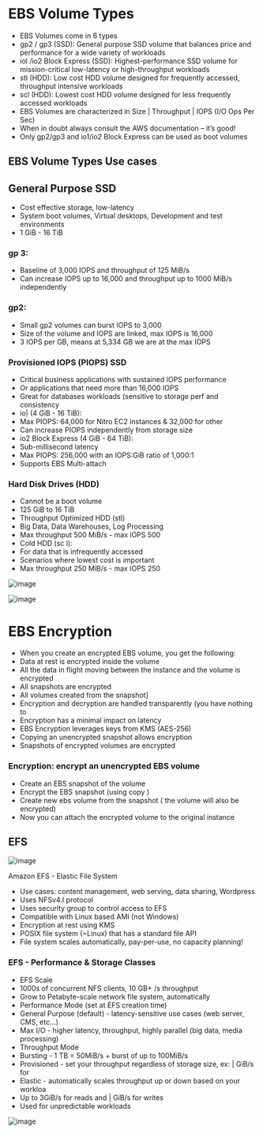 EBS Volume Types
==
- EBS Volumes come in 6 types
- gp2 / gp3 (SSD): General purpose SSD volume that balances price and performance for a wide variety of workloads
- iol /io2 Block Express (SSD): Highest-performance SSD volume for mission-critical low-latency or high-throughput workloads
- stl (HDD): Low cost HDD volume designed for frequently accessed, throughput intensive workloads
- scl (HDD): Lowest cost HDD volume designed for less frequently accessed workloads
- EBS Volumes are characterized in Size | Throughput | IOPS (I/O Ops Per Sec)
- When in doubt always consult the AWS documentation – it’s good!
- Only gp2/gp3 and io1/io2 Block Express can be used as boot volumes

EBS Volume Types Use cases
--
General Purpose SSD
---
- Cost effective storage, low-latency
- System boot volumes, Virtual desktops, Development and test environments
- 1 GiB - 16 TiB
### gp 3:
- Baseline of 3,000 IOPS and throughput of 125 MiB/s
- Can increase IOPS up to 16,000 and throughput up to 1000 MiB/s independently
### gp2:
- Small gp2 volumes can burst IOPS to 3,000
- Size of the volume and IOPS are linked, max IOPS is 16,000
- 3 IOPS per GB, means at 5,334 GB we are at the max IOPS

### Provisioned IOPS (PIOPS) SSD
- Critical business applications with sustained IOPS performance
- Or applications that need more than 16,000 IOPS
- Great for databases workloads (sensitive to storage perf and consistency
- io| (4 GiB - 16 TiB):
- Max PIOPS: 64,000 for Nitro EC2 instances & 32,000 for other
- Can increase PIOPS independently from storage size
- io2 Block Express (4 GiB - 64 TiB):
- Sub-millisecond latency
- Max PIOPS: 256,000 with an IOPS:GiB ratio of 1,000:1
- Supports EBS Multi-attach

### Hard Disk Drives (HDD)
- Cannot be a boot volume
- 125 GiB to 16 TiB
- Throughput Optimized HDD (stl)
- Big Data, Data Warehouses, Log Processing
- Max throughput 500 MiB/s - max lOPS 500
- Cold HDD (sc l):
- For data that is infrequently accessed
- Scenarios where lowest cost is important
- Max throughput 250 MiB/s - max IOPS 250

![image](https://github.com/pavankumar0077/aws-sol-architect/assets/40380941/8044d963-d703-4cfa-bd39-d0ff6fee8b33)

![image](https://github.com/pavankumar0077/aws-sol-architect/assets/40380941/2b5791c0-db96-443d-a81d-ac64fa07ca9c)


EBS Encryption
==
- When you create an encrypted EBS volume, you get the following:
- Data at rest is encrypted inside the volume
- All the data in flight moving between the instance and the volume is encrypted
- All snapshots are encrypted
- All volumes created from the snapshot]
- Encryption and decryption are handled transparently (you have nothing to
- Encryption has a minimal impact on latency
- EBS Encryption leverages keys from KMS (AES-256)
- Copying an unencrypted snapshot allows encryption
- Snapshots of encrypted volumes are encrypted

### Encryption: encrypt an unencrypted EBS volume
- Create an EBS snapshot of the volume
- Encrypt the EBS snapshot (using copy )
- Create new ebs volume from the snapshot ( the volume will also be
encrypted)
- Now you can attach the encrypted volume to the original instance

## EFS 
![image](https://github.com/pavankumar0077/aws-sol-architect/assets/40380941/b9813ba6-a195-4619-906c-8b14bde1a06f)

Amazon EFS - Elastic File System
- Use cases: content management, web serving, data sharing, Wordpress
- Uses NFSv4.I protocol
- Uses security group to control access to EFS
- Compatible with Linux based AMI (not Windows)
- Encryption at rest using KMS
- POSIX file system (~Linux) that has a standard file API
- File system scales automatically, pay-per-use, no capacity planning!


### EFS - Performance & Storage Classes
- EFS Scale
- 1000s of concurrent NFS clients, 10 GB+ /s throughput
- Grow to Petabyte-scale network file system, automatically
- Performance Mode (set at EFS creation time)
- General Purpose (default) - latency-sensitive use cases (web server, CMS, etc...)
- Max I/O - higher latency, throughput, highly parallel (big data, media processing)
- Throughput Mode
- Bursting - 1 TB = 50MiB/s + burst of up to 100MiB/s
- Provisioned - set your throughput regardless of storage size, ex: | GiB/s for
- Elastic - automatically scales throughput up or down based on your workloa
- Up to 3GiB/s for reads and | GiB/s for writes
- Used for unpredictable workloads

![image](https://github.com/pavankumar0077/aws-sol-architect/assets/40380941/a5004651-b8c0-4078-9189-c1a2077d6d82)

